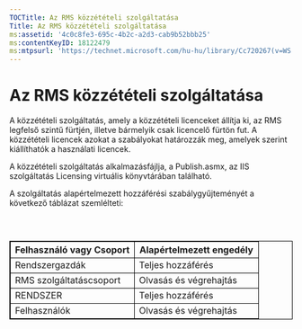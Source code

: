 ```yaml
---
TOCTitle: Az RMS közzétételi szolgáltatása
Title: Az RMS közzétételi szolgáltatása
ms:assetid: '4c0c8fe3-695c-4b2c-a2d3-cab9b52bbb25'
ms:contentKeyID: 18122479
ms:mtpsurl: 'https://technet.microsoft.com/hu-hu/library/Cc720267(v=WS.10)'
---
```


Az RMS közzétételi szolgáltatása
================================

A közzétételi szolgáltatás, amely a közzétételi licenceket állítja ki, az RMS legfelső szintű fürtjén, illetve bármelyik csak licencelő fürtön fut. A közzétételi licencek azokat a szabályokat határozzák meg, amelyek szerint kiállíthatók a használati licencek.

A közzétételi szolgáltatás alkalmazásfájlja, a Publish.asmx, az IIS szolgáltatás Licensing virtuális könyvtárában található.

A szolgáltatás alapértelmezett hozzáférési szabálygyűjteményét a következő táblázat szemlélteti:

###  

 
<p> </p>
<table style="border:1px solid black;">
<colgroup>
<col width="50%" />
<col width="50%" />
</colgroup>
<thead>
<tr class="header">
<th style="border:1px solid black;" >Felhasználó vagy Csoport</th>
<th style="border:1px solid black;" >Alapértelmezett engedély</th>
</tr>
</thead>
<tbody>
<tr class="odd">
<td style="border:1px solid black;">Rendszergazdák</td>
<td style="border:1px solid black;">Teljes hozzáférés</td>
</tr>
<tr class="even">
<td style="border:1px solid black;">RMS szolgáltatáscsoport</td>
<td style="border:1px solid black;">Olvasás és végrehajtás</td>
</tr>
<tr class="odd">
<td style="border:1px solid black;">RENDSZER</td>
<td style="border:1px solid black;">Teljes hozzáférés</td>
</tr>
<tr class="even">
<td style="border:1px solid black;">Felhasználók</td>
<td style="border:1px solid black;">Olvasás és végrehajtás</td>
</tr>
</tbody>
</table>
